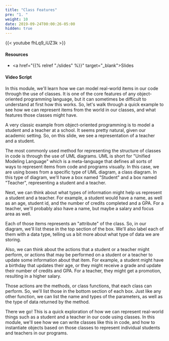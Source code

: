 ```yaml
---
title: "Class Features"
pre: "1. "
weight: 10
date: 2019-09-24T00:00:26-05:00
hidden: true
---
```


{{< youtube fhLq9_iUZ3k >}}

#### Resources

* <a href="{{% relref "./slides" %}}" target="_blank">Slides</a>

#### Video Script

In this module, we'll learn how we can model real-world items in our code through the use of classes. It is one of the core features of any object-oriented programming language, but it can sometimes be difficult to understand at first how this works. So, let's walk through a quick example to see how we can represent items from the world in our classes, and what features those classes might have.

A very classic example from object-oriented programming is to model a student and a teacher at a school. It seems pretty natural, given our academic setting. So, on this slide, we see a representation of a teacher and a student.

The most commonly used method for representing the structure of classes in code is through the use of UML diagrams. UML is short for "Unified Modeling Language" which is a meta-language that defines all sorts of ways to represent items from code and programs visually. In this case, we are using boxes from a specific type of UML diagram, a class diagram. In this type of diagram, we'll have a box named "Student" and a box named "Teacher", representing a student and a teacher.

Next, we can think about what types of information might help us represent a student and a teacher. For example, a student would have a name, as well as an age, student id, and the number of credits completed and a GPA. For a teacher, we'll probably also have a name, but maybe a salary and focus area as well.

Each of those items represents an "attribute" of the class. So, in our diagram, we'll list these in the top section of the box. We'll also label each of them with a data type, telling us a bit more about what type of data we are storing.

Also, we can think about the actions that a student or a teacher might perform, or actions that may be performed on a student or a teacher to update some information about that item. For example, a student might have a birthday that updates their age, or they might receive a grade and update their number of credits and GPA. For a teacher, they might get a promotion, resulting in a higher salary.

Those actions are the methods, or class functions, that each class can perform. So, we'll list those in the bottom section of each box. Just like any other function, we can list the name and types of the parameters, as well as the type of data returned by the method.

There we go! This is a quick exploration of how we can represent real-world things such as a student and a teacher in our code using classes. In this module, we'll see how we can write classes like this in code, and how to instantiate objects based on those classes to represent individual students and teachers in our programs.
